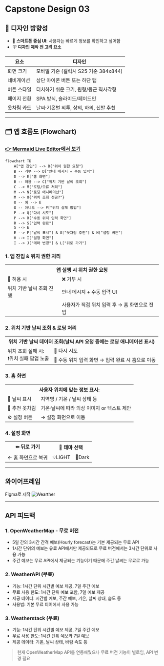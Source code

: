 # Capstone Design 03

## 🎨 디자인 방향성

- 📱 **스마트폰 중심 UI**: 사용자는 빠르게 정보를 확인하고 싶어함
- 🪧 **디자인 제작 전 고려 요소**

| 요소 | 디자인 |
|---|---|
| 화면 크기 | 모바일 기준 (갤럭시 S25 기준 384x844) |
| 네비게이션 | 상단 아이콘 버튼 또는 하단 탭 |
| 버튼 스타일 | 터치하기 쉬운 크기, 원형/둥근 직사각형 |
| 페이지 전환 | SPA 방식, 슬라이드/페이드인 |
| 옷차림 카드 | 날씨·기온별 외투, 상의, 하의, 신발 추천 |

---

## 🗂️ 앱 흐름도 (Flowchart)
### [👉 Mermaid Live Editor에서 보기](https://www.mermaidchart.com/app/projects/aa93f360-7b5e-45d0-af7f-864e0c160773/diagrams/5c838077-041d-47ab-8e6e-f328b3e7c4ca/version/v0.1/edit)

```mermaid
flowchart TD
    A["앱 진입"] --> B{"위치 권한 요청"}
    B -- 거부 --> D["안내 메시지 + 수동 입력"]
    D --> E["홈 화면"]
    B -- 허용 --> C["위치 기반 날씨 조회"]
    C --> M["로딩/오류 처리"]
    M --> N["로딩 애니메이션"]
    M --> O{"위치 조회 성공?"}
    O -- 예 --> E
    O -- 아니오 --> P["위치 실패 팝업"]
    P --> Q["다시 시도"]
    P --> R["수동 위치 입력 화면"]
    R --> S["입력 완료"]
    S --> E
    E --> F["날씨 표시"] & G["옷차림 추천"] & H["설정 버튼"]
    H --> I["설정 화면"]
    I --> J["테마 변경"] & L["뒤로 가기"]
```

### 1. 앱 진입 & 위치 권한 처리
<table>
  <tr> <th colspan="2">앱 실행 시 <b>위치 권한 요청</b></th>                   </tr>
  <tr> <td>📍 허용 시</td>                <td>❌ 거부 시</td>                </tr>
  <tr> <td>위치 기반 날씨 조회 진행</td>   <td>안내 메시지 + 수동 입력 UI</td> </tr>
  <tr> <td>    </td>                      <td>사용자가 직접 위치 입력 후 → 홈 화면으로 진입</td> </tr>
</table>

### 2. 위치 기반 날씨 조회 & 로딩 처리
<table>
    <tr> <th colspan="2">위치 기반 날씨 데이터 조회(날씨 API 요청 중에는 로딩 애니메이션 표시)</th> </tr>
    <tr> <td rowspan="2">위치 조회 실패 시:</br>❗위치 실패 팝업 노출</td>  <td>🔁 다시 시도</td> </tr>
    <tr>                                <td>📝 수동 위치 입력 화면 → 입력 완료 시 홈으로 이동</td> </tr>
</table>

### 3. 홈 화면
<table>
    <tr> <th colspan="2">사용자 위치에 맞는 정보 표시:</th></tr>
    <tr> <td>🧭 날씨 표시</td>           <td>지역명 / 기온 / 날씨 상태 등</td>                </tr>
    <tr> <td>👕 추천 옷차림</td>         <td>기온·날씨에 따라 의상 이미지 or 텍스트 제안</td>  </tr>
    <tr> <td>⚙️ 설정 버튼</td>           <td>→ 설정 화면으로 이동</td>                        </tr>
</table>

### 4. 설정 화면
<table>
    <tr> <th>⬅️ 뒤로 가기</th>      <th colspan="2">🌙 테마 선택</th> </tr>    
    <tr> <td>← 홈 화면으로 복귀</td> <td>💡LIGHT</td> <td>🌙Dark</td> </tr>
</table>

---
## 와이어프레임
Figma로 제작
![Wearther](https://github.com/user-attachments/assets/2dac1fa2-d3db-47af-9d62-15db46358923)

---
## API 피드백

### 1. OpenWeatherMap - 무료 버전
- 5일 간의 3시간 간격 예보(Hourly forecast)는 기본 제공되는 무료 API
- 1시간 단위의 예보는 유료 API에서만 제공되므로 무료 버전에서는 3시간 단위로 사용 가능
- 주간 예보는 무료 API에서 제공되는 기능이기 때문에 주간 날씨는 무료로 가능

### 2. WeatherAPI (무료)
- 기능: 1시간 단위 시간별 예보 제공, 7일 주간 예보
- 무료 사용 한도: 1시간 단위 예보 포함, 7일 예보 제공
- 제공 데이터: 시간별 예보, 주간 예보, 기온, 날씨 상태, 습도 등
- 사용법: 기본 무료 티어에서 사용 가능

### 3. Weatherstack (무료)
- 기능: 1시간 단위 시간별 예보 제공, 7일 주간 예보
- 무료 사용 한도: 1시간 단위 예보와 7일 예보
- 제공 데이터: 기온, 날씨 상태, 바람 속도 등

> 현재 OpenWeatherMap API를 연동해뒀으나 무료 버전 기능이 별로임, API 변경 필요
